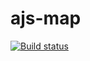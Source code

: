 # ajs-map
[![Build status](https://ci.appveyor.com/api/projects/status/06cemvsoygpxr454?svg=true)](https://ci.appveyor.com/project/Di-sole/ajs-map)
